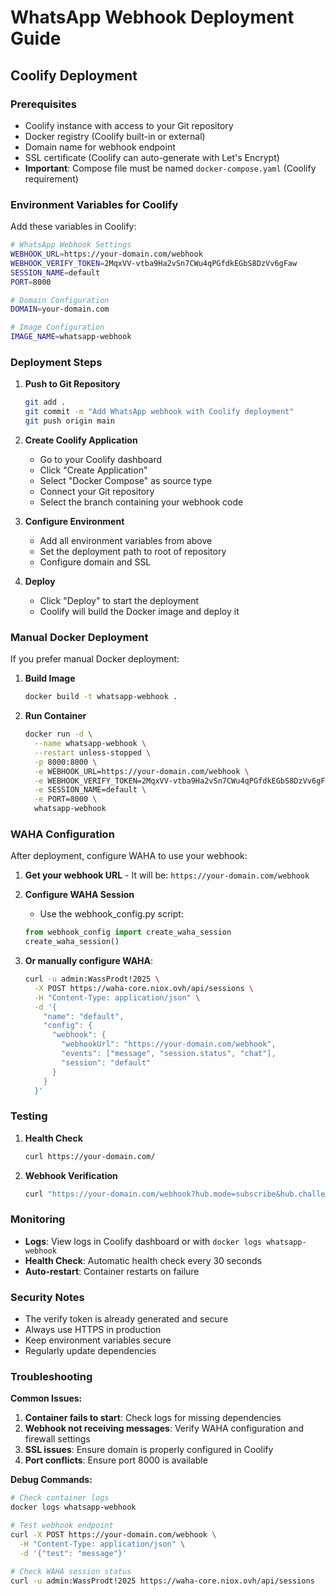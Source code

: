 # WhatsApp Webhook Deployment Guide

## Coolify Deployment

### Prerequisites
- Coolify instance with access to your Git repository
- Docker registry (Coolify built-in or external)
- Domain name for webhook endpoint
- SSL certificate (Coolify can auto-generate with Let's Encrypt)
- **Important**: Compose file must be named `docker-compose.yaml` (Coolify requirement)

### Environment Variables for Coolify

Add these variables in Coolify:

```bash
# WhatsApp Webhook Settings
WEBHOOK_URL=https://your-domain.com/webhook
WEBHOOK_VERIFY_TOKEN=2MqxVV-vtba9Ha2vSn7CWu4qPGfdkEGbS8DzVv6gFaw
SESSION_NAME=default
PORT=8000

# Domain Configuration
DOMAIN=your-domain.com

# Image Configuration
IMAGE_NAME=whatsapp-webhook
```

### Deployment Steps

1. **Push to Git Repository**
   ```bash
   git add .
   git commit -m "Add WhatsApp webhook with Coolify deployment"
   git push origin main
   ```

2. **Create Coolify Application**
   - Go to your Coolify dashboard
   - Click "Create Application"
   - Select "Docker Compose" as source type
   - Connect your Git repository
   - Select the branch containing your webhook code

3. **Configure Environment**
   - Add all environment variables from above
   - Set the deployment path to root of repository
   - Configure domain and SSL

4. **Deploy**
   - Click "Deploy" to start the deployment
   - Coolify will build the Docker image and deploy it

### Manual Docker Deployment

If you prefer manual Docker deployment:

1. **Build Image**
   ```bash
   docker build -t whatsapp-webhook .
   ```

2. **Run Container**
   ```bash
   docker run -d \
     --name whatsapp-webhook \
     --restart unless-stopped \
     -p 8000:8000 \
     -e WEBHOOK_URL=https://your-domain.com/webhook \
     -e WEBHOOK_VERIFY_TOKEN=2MqxVV-vtba9Ha2vSn7CWu4qPGfdkEGbS8DzVv6gFaw \
     -e SESSION_NAME=default \
     -e PORT=8000 \
     whatsapp-webhook
   ```

### WAHA Configuration

After deployment, configure WAHA to use your webhook:

1. **Get your webhook URL** - It will be: `https://your-domain.com/webhook`

2. **Configure WAHA Session**
   - Use the webhook_config.py script:
   ```python
   from webhook_config import create_waha_session
   create_waha_session()
   ```

3. **Or manually configure WAHA**:
   ```bash
   curl -u admin:WassProdt!2025 \
     -X POST https://waha-core.niox.ovh/api/sessions \
     -H "Content-Type: application/json" \
     -d '{
       "name": "default",
       "config": {
         "webhook": {
           "webhookUrl": "https://your-domain.com/webhook",
           "events": ["message", "session.status", "chat"],
           "session": "default"
         }
       }
     }'
   ```

### Testing

1. **Health Check**
   ```bash
   curl https://your-domain.com/
   ```

2. **Webhook Verification**
   ```bash
   curl "https://your-domain.com/webhook?hub.mode=subscribe&hub.challenge=12345&hub.verify_token=2MqxVV-vtba9Ha2vSn7CWu4qPGfdkEGbS8DzVv6gFaw"
   ```

### Monitoring

- **Logs**: View logs in Coolify dashboard or with `docker logs whatsapp-webhook`
- **Health Check**: Automatic health check every 30 seconds
- **Auto-restart**: Container restarts on failure

### Security Notes

- The verify token is already generated and secure
- Always use HTTPS in production
- Keep environment variables secure
- Regularly update dependencies

### Troubleshooting

**Common Issues:**

1. **Container fails to start**: Check logs for missing dependencies
2. **Webhook not receiving messages**: Verify WAHA configuration and firewall settings
3. **SSL issues**: Ensure domain is properly configured in Coolify
4. **Port conflicts**: Ensure port 8000 is available

**Debug Commands:**
```bash
# Check container logs
docker logs whatsapp-webhook

# Test webhook endpoint
curl -X POST https://your-domain.com/webhook \
  -H "Content-Type: application/json" \
  -d '{"test": "message"}'

# Check WAHA session status
curl -u admin:WassProdt!2025 https://waha-core.niox.ovh/api/sessions
```